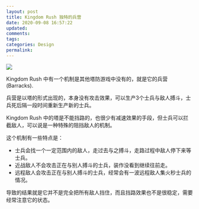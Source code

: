 ```yaml
---
layout: post
title: Kingdom Rush 独特的兵营
date: 2020-09-08 16:57:22
updated:
comments:
tags:
categories: Design
permalink:
---
```


![](/2020/09/08/Kingdom-Rush-独特的兵营/kingdom_rush_barracks.jpg)

Kingdom Rush 中有一个机制是其他塔防游戏中没有的，就是它的兵营(Barracks).
<!-- more -->

兵营是以塔的形式出现的，本身没有攻击效果，可以生产3个士兵与敌人搏斗，士兵死后隔一段时间重新生产新的士兵。

Kingdom Rush 中的塔是不能挡路的，也很少有减速效果的手段，但士兵可以拦截敌人，可以说是一种特殊的阻挡敌人的机制。

这个机制有一些特点是：

- 士兵会找一个一定范围内的敌人，走过去与之搏斗，走路过程中敌人停下来等士兵。
- 近战敌人不会攻击正在与别人搏斗的士兵，装作没看到继续往前走。
- 远程敌人会攻击正在与别人搏斗的士兵，经常会有一波远程敌人集火秒士兵的情况。

导致的结果就是它并不是完全把所有敌人挡住，而且挡路效果也不是很稳定，需要经常注意它的状态。


